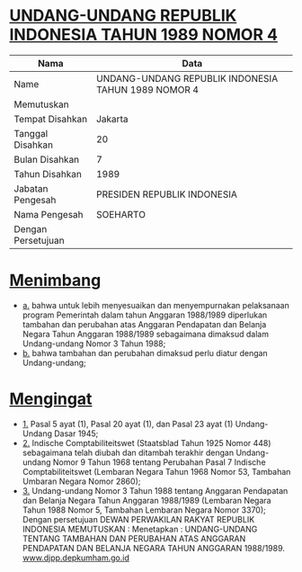 # [UNDANG-UNDANG REPUBLIK INDONESIA TAHUN 1989 NOMOR 4](http://example.org/legal/document/uu/1989/4)

| Nama | Data |
| ------ | ----- |
|Name|UNDANG-UNDANG REPUBLIK INDONESIA TAHUN 1989 NOMOR 4|
|Memutuskan||
|Tempat Disahkan|Jakarta|
|Tanggal Disahkan|20|
|Bulan Disahkan|7|
|Tahun Disahkan|1989|
|Jabatan Pengesah|PRESIDEN REPUBLIK INDONESIA|
|Nama Pengesah|SOEHARTO|
|Dengan Persetujuan||
# [Menimbang](http://example.org/legal/document/uu/1989/4/menimbang)

* [a.](http://example.org/legal/document/uu/1989/4/menimbang/point/a) bahwa untuk lebih menyesuaikan dan menyempurnakan pelaksanaan program Pemerintah dalam tahun Anggaran 1988/1989 diperlukan tambahan dan perubahan atas Anggaran Pendapatan dan Belanja Negara Tahun Anggaran 1988/1989 sebagaimana dimaksud dalam Undang-undang Nomor 3 Tahun 1988;
* [b.](http://example.org/legal/document/uu/1989/4/menimbang/point/b) bahwa tambahan dan perubahan dimaksud perlu diatur dengan Undang-undang;
# [Mengingat](http://example.org/legal/document/uu/1989/4/mengingat)

* [1.](http://example.org/legal/document/uu/1989/4/mengingat/point/0001) Pasal 5 ayat (1), Pasal 20 ayat (1), dan Pasal 23 ayat (1) Undang- Undang Dasar 1945;
* [2.](http://example.org/legal/document/uu/1989/4/mengingat/point/0002) Indische Comptabiliteitswet (Staatsblad Tahun 1925 Nomor 448) sebagaimana telah diubah dan ditambah terakhir dengan Undang- undang Nomor 9 Tahun 1968 tentang Perubahan Pasal 7 Indische Comptabiliteitswet (Lembaran Negara Tahun 1968 Nomor 53, Tambahan Umbaran Negara Nomor 2860);
* [3.](http://example.org/legal/document/uu/1989/4/mengingat/point/0003) Undang-undang Nomor 3 Tahun 1988 tentang Anggaran Pendapatan dan Belanja Negara Tahun Anggaran 1988/1989 (Lembaran Negara Tahun 1988 Nomor 5, Tambahan Lembaran Negara Nomor 3370); Dengan persetujuan DEWAN PERWAKILAN RAKYAT REPUBLIK INDONESIA MEMUTUSKAN : Menetapkan : UNDANG-UNDANG TENTANG TAMBAHAN DAN PERUBAHAN ATAS ANGGARAN PENDAPATAN DAN BELANJA NEGARA TAHUN ANGGARAN 1988/1989. www.djpp.depkumham.go.id